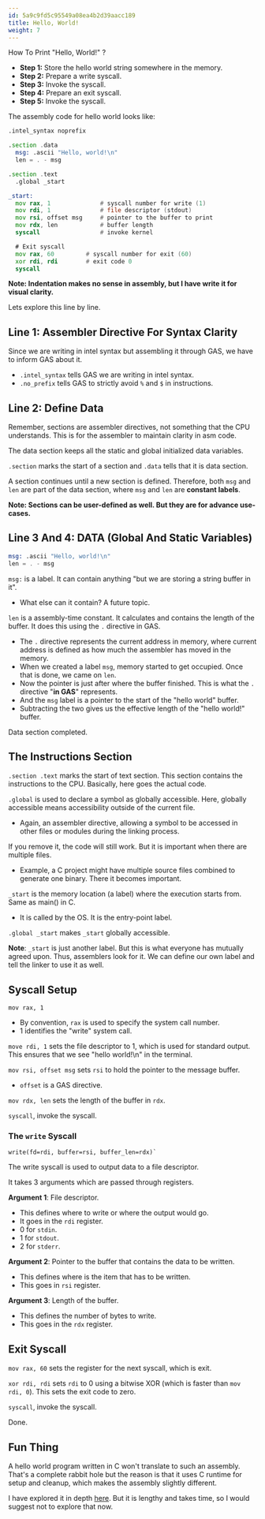 ```yaml
---
id: 5a9c9fd5c95549a08ea4b2d39aacc189
title: Hello, World!
weight: 7
---
```


How To Print "Hello, World!" ?

* **Step 1:** Store the hello world string somewhere in the memory.
* **Step 2:** Prepare a write syscall.
* **Step 3:** Invoke the syscall.
* **Step 4:** Prepare an exit syscall.
* **Step 5:** Invoke the syscall.

The assembly code for hello world looks like:

```asm
.intel_syntax noprefix

.section .data
  msg: .ascii "Hello, world!\n"
  len = . - msg

.section .text
  .global _start

_start:
  mov rax, 1              # syscall number for write (1)
  mov rdi, 1              # file descriptor (stdout)
  mov rsi, offset msg     # pointer to the buffer to print
  mov rdx, len            # buffer length
  syscall                 # invoke kernel

  # Exit syscall
  mov rax, 60         # syscall number for exit (60)
  xor rdi, rdi        # exit code 0
  syscall

```

**Note: Indentation makes no sense in assembly, but I have write it for visual clarity.**

Lets explore this line by line.

## Line 1: Assembler Directive For Syntax Clarity

Since we are writing in intel syntax but assembling it through GAS, we have to inform GAS about it.

* `.intel_syntax` tells GAS we are writing in intel syntax.
* `.no_prefix` tells GAS to strictly avoid `%` and `$` in instructions.

## Line 2: Define Data

Remember, sections are assembler directives, not something that the CPU understands. This is for the assembler to maintain clarity in asm code.

The data section keeps all the static and global initialized data variables.

`.section` marks the start of a section and `.data` tells that it is data section.

A section continues until a new section is defined. Therefore, both `msg` and `len` are part of the data section, where `msg` and `len` are **constant labels**.

**Note: Sections can be user-defined as well. But they are for advance use-cases.**

## Line 3 And 4: DATA (Global And Static Variables)

```asm
msg: .ascii "Hello, world!\n"
len = . - msg
```

`msg:` is a label. It can contain anything "but we are storing a string buffer in it".

* What else can it contain? A future topic.

`len` is a assembly-time constant. It calculates and contains the length of the buffer. It does this using the `.` directive in GAS.

* The `.` directive represents the current address in memory, where current address is defined as how much the assembler has moved in the memory.
* When we created a label `msg`, memory started to get occupied. Once that is done, we came on `len`.
* Now the pointer is just after where the buffer finished. This is what the `.` directive "**in GAS**" represents.
* And the `msg` label is a pointer to the start of the "hello world" buffer.
* Subtracting the two gives us the effective length of the "hello world!" buffer.

Data section completed.

## The Instructions Section

`.section .text` marks the start of text section. This section contains the instructions to the CPU. Basically, here goes the actual code.

`.global` is used to declare a symbol as globally accessible. Here, globally accessible means accessibility outside of the current file.

* Again, an assembler directive, allowing a symbol to be accessed in other files or modules during the linking process.

If you remove it, the code will still work. But it is important when there are multiple files.

* Example, a C project might have multiple source files combined to generate one binary. There it becomes important.

`_start` is the memory location (a label) where the execution starts from. Same as main() in C.

* It is called by the OS. It is the entry-point label.

`.global _start` makes `_start` globally accessible.

**Note**: `_start` is just another label. But this is what everyone has mutually agreed upon. Thus, assemblers look for it. We can define our own label and tell the linker to use it as well.

## Syscall Setup

`mov rax, 1`

* By convention, `rax` is used to specify the system call number.
* 1 identifies the "write" system call.

`move rdi, 1` sets the file descriptor to 1, which is used for standard output. This ensures that we see "hello world!\n" in the terminal.

`mov rsi, offset msg` sets `rsi` to hold the pointer to the message buffer.

* `offset` is a GAS directive.

`mov rdx, len` sets the length of the buffer in `rdx`.

`syscall`, invoke the syscall.

### The `write` Syscall

```
write(fd=rdi, buffer=rsi, buffer_len=rdx)`
```

The write syscall is used to output data to a file descriptor.

It takes 3 arguments which are passed through registers.

**Argument 1**: File descriptor.

* This defines where to write or where the output would go.
* It goes in the `rdi` register.
* 0 for `stdin`.
* 1 for `stdout`.
* 2 for `stderr`.

**Argument 2**: Pointer to the buffer that contains the data to be written.

* This defines where is the item that has to be written.
* This goes in `rsi` register.

**Argument 3**: Length of the buffer.

* This defines the number of bytes to write.
* This goes in the `rdx` register.

## Exit Syscall

`mov rax, 60` sets the register for the next syscall, which is exit.

`xor rdi, rdi` sets `rdi` to 0 using a bitwise XOR (which is faster than `mov rdi, 0`). This sets the exit code to zero.

`syscall`, invoke the syscall.

Done.

## Fun Thing

A hello world program written in C won't translate to such an assembly. That's a complete rabbit hole but the reason is that it uses C runtime for setup and cleanup, which makes the assembly slightly different.

I have explored it in depth [here](../../understanding-hello-world/). But it is lengthy and takes time, so I would suggest not to explore that now.